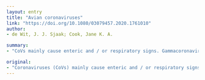```yaml
---
layout: entry
title: "Avian coronaviruses"
link: "https://doi.org/10.1080/03079457.2020.1761010"
author:
- de Wit, J. J. Sjaak; Cook, Jane K. A.

summary:
- "CoVs mainly cause enteric and / or respiratory signs. Gammacoronaviruses continue to be reported in an increasing number of avian species, generally by detection of viral RNA. In chickens the majority of the known coVs belong to the Alphacorona virus genus. However, recombination of an apha or betacoronanavirus with a gammacoravirus is extremely unlikely."

original:
- "Coronaviruses (CoVs) mainly cause enteric and / or respiratory signs. Mammalian CoVs including COVID-19 (now officially named SARS-CoV-2) belong to either the Alphacoronavirus or Betacoronavirus genera. In birds the majority of the known CoVs belong to the Gammacoronavirus genus, whilst a small number are classified as Deltacoronaviruses. Gammacoronaviruses continue to be reported in an increasing number of avian species, generally by detection of viral RNA. Apart from infectious bronchitis virus in chickens, the only avian species in which CoV has been definitively associated with disease are the turkey, pheasant and guinea fowl. Whilst there is strong evidence for recombination between gammacoronaviruses of different avian species, and between betacoronaviruses in different mammals, evidence of recombination between coronaviruses of different genera is lacking. Furthermore, recombination of an apha or betacoronavirus with a gammacoronavirus is extremely unlikely. For recombination to happen, the 2 viruses would need to be present in the same cell of the same animal at the same time; a highly unlikely scenario as they cannot replicate in the same host!"
---
```


